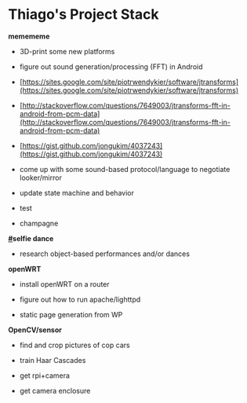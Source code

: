 # Thiago's Project Stack

**memememe**

*   3D-print some new platforms
*   figure out sound generation/processing (FFT) in Android

*   [](https://sites.google.com/site/piotrwendykier/software/jtransforms)<u>[https://sites.google.com/site/piotrwendykier/software/jtransforms](https://sites.google.com/site/piotrwendykier/software/jtransforms)</u>
*   [](http://stackoverflow.com/questions/7649003/jtransforms-fft-in-android-from-pcm-data)<u>[http://stackoverflow.com/questions/7649003/jtransforms-fft-in-android-from-pcm-data](http://stackoverflow.com/questions/7649003/jtransforms-fft-in-android-from-pcm-data)</u>
*   [](https://gist.github.com/jongukim/4037243)<u>[https://gist.github.com/jongukim/4037243](https://gist.github.com/jongukim/4037243)</u>

*   come up with some sound-based protocol/language to negotiate looker/mirror
*   update state machine and behavior
*   test
*   champagne

**[#](/ep/search/search?q=%23hacktory)selfie dance**

*   research object-based performances and/or dances

**openWRT**

*   install openWRT on a router
*   figure out how to run apache/lighttpd

*   static page generation from WP

**OpenCV/sensor**

*   find and crop pictures of cop cars

*   train Haar Cascades
*   get rpi+camera
*   get camera enclosure